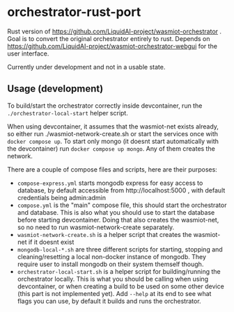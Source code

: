 # orchestrator-rust-port
Rust version of https://github.com/LiquidAI-project/wasmiot-orchestrator . Goal is to convert the original orchestrator entirely to rust. Depends on https://github.com/LiquidAI-project/wasmiot-orchestrator-webgui for the user interface.

Currently under development and not in a usable state. 

## Usage (development)

To build/start the orchestrator correctly inside devcontainer, run the `./orchestrator-local-start` helper script.

When using devcontainer, it assumes that the wasmiot-net exists already, so either run ./wasmiot-network-create.sh or start the services once with `docker compose up`. To start only mongo (it doesnt start automatically with the devcontainer) run `docker compose up mongo`. Any of them creates the network. 

There are a couple of compose files and scripts, here are their purposes:

- `compose-express.yml` starts mongodb express for easy access to database, by default accessible from http://localhost:5000 , with default credentials being admin:admin
- `compose.yml` is the "main" compose file, this should start the orchestrator and database. This is also what you should use to start the database before starting devcontainer. Doing that also creates the wasmiot-net, so no need to run wasmiot-network-create separately.
- `wasmiot-network-create.sh` is a helper script that creates the wasmiot-net if it doesnt exist
- `mongodb-local-*.sh` are three different scripts for starting, stopping and cleaning/resetting a local non-docker instance of mongodb. They require user to install mongodb on their system themself though.
- `orchestrator-local-start.sh` is a helper script for building/running the orchestrator locally. This is what you should be calling when using devcontainer, or when creating a build to be used on some other device (this part is not implemented yet). Add `--help` at its end to see what flags you can use, by default it builds and runs the orchestrator.
